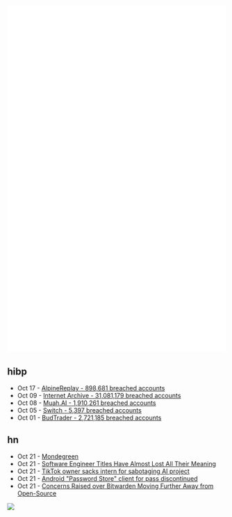 ![Metrics](https://raw.githubusercontent.com/phixion/phixion/master/metrics.svg)

## hibp

<!--
for https://github.com/phixion/phixion/blob/main/.github/workflows/feeds.yml
-->
<!--START_SECTION:haveibeenpwnd-->
- Oct 17 - [AlpineReplay - 898,681 breached accounts](https://haveibeenpwned.com/PwnedWebsites#AlpineReplay)
- Oct 09 - [Internet Archive - 31,081,179 breached accounts](https://haveibeenpwned.com/PwnedWebsites#InternetArchive)
- Oct 08 - [Muah.AI - 1,910,261 breached accounts](https://haveibeenpwned.com/PwnedWebsites#Muah)
- Oct 05 - [Switch - 5,397 breached accounts](https://haveibeenpwned.com/PwnedWebsites#Switch)
- Oct 01 - [BudTrader - 2,721,185 breached accounts](https://haveibeenpwned.com/PwnedWebsites#BudTrader)
<!--END_SECTION:haveibeenpwnd-->

## hn

<!--
for https://github.com/phixion/phixion/blob/main/.github/workflows/feeds.yml
-->
<!--START_SECTION:hn-->
- Oct 21 - [Mondegreen](https://en.wikipedia.org/wiki/Mondegreen)
- Oct 21 - [Software Engineer Titles Have Almost Lost All Their Meaning](https://www.trevorlasn.com/blog/software-engineer-titles-have-almost-lost-all-their-meaning)
- Oct 21 - [TikTok owner sacks intern for sabotaging AI project](https://www.bbc.com/news/articles/c7v62gg49zro)
- Oct 21 - [Android "Password Store" client for pass discontinued](https://github.com/android-password-store/Android-Password-Store/discussions/3260)
- Oct 21 - [Concerns Raised over Bitwarden Moving Further Away from Open-Source](https://www.phoronix.com/news/Bitwarden-Open-Source-Concerns#google_vignette)
<!--END_SECTION:hn-->

<!--
for https://yhype.me
-->
![](https://hit.yhype.me/github/profile?user_id=13013670)
